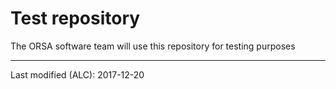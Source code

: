 # Test repository

The ORSA software team will use this repository for testing purposes

---
Last modified (ALC): 2017-12-20
